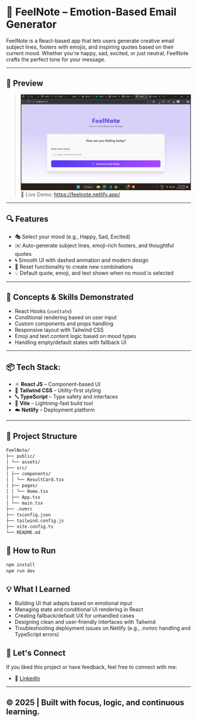 # 🎯 FeelNote – Emotion-Based Email Generator

FeelNote is a React-based app that lets users generate creative email subject lines, footers with emojis, and inspiring quotes based on their current mood. Whether you're happy, sad, excited, or just neutral, FeelNote crafts the perfect tone for your message.

---

## 📸 Preview
> ![Feel Note Screenshot](./public/Screenshot%20(56).png)
>🔗 Live Demo: https://feelnote.netlify.app/
---

## 🔍 Features

- 🎭 Select your mood (e.g., Happy, Sad, Excited)
- ✉️ Auto-generate subject lines, emoji-rich footers, and thoughtful quotes
- 🌀 Smooth UI with dashed animation and modern design
- 🔁 Reset functionality to create new combinations
- 💡 Default quote, emoji, and text shown when no mood is selected

---

## 🧠 Concepts & Skills Demonstrated

- React Hooks (`useState`)
- Conditional rendering based on user input
- Custom components and props handling
- Responsive layout with Tailwind CSS
- Emoji and text content logic based on mood types
- Handling empty/default states with fallback UI

---

## 📦 Tech Stack:

- ⚛️ **React JS** – Component-based UI
- 💨 **Tailwind CSS** – Utility-first styling
- 🔤 **TypeScript** – Type safety and interfaces
- 🚀 **Vite** – Lightning-fast build tool
- ☁️ **Netlify** – Deployment platform

---

## 📂 Project Structure

```
FeelNote/
├── public/
│ └── assets/
├── src/
│ ├── components/
│ │ └── ResultCard.tsx
│ ├── pages/
│ │ └── Home.tsx
│ ├── App.tsx
│ └── main.tsx
├── .nvmrc
├── tsconfig.json
├── tailwind.config.js
├── vite.config.ts
└── README.md
```


## 🚀 How to Run

```bash
npm install
npm run dev
```

## 💡 What I Learned
- Building UI that adapts based on emotional input
- Managing state and conditional UI rendering in React
- Creating fallback/default UX for unhandled cases
- Designing clean and user-friendly interfaces with Tailwind
- Troubleshooting deployment issues on Netlify (e.g., .nvmrc handling and TypeScript errors)


## 🙌 Let's Connect

If you liked this project or have feedback, feel free to connect with me:

- 💼 [LinkedIn](https://www.linkedin.com/in/aravinth-dev/)

---

## © 2025 | Built with focus, logic, and continuous learning.
